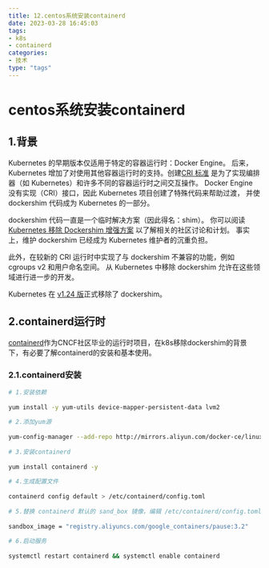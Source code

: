 ```yaml
---
title: 12.centos系统安装containerd
date: 2023-03-28 16:45:03
tags:
- k8s
- containerd
categories:
- 技术
type: "tags"
---
```


# centos系统安装containerd

## 1.背景

Kubernetes 的早期版本仅适用于特定的容器运行时：Docker Engine。 后来，Kubernetes 增加了对使用其他容器运行时的支持。创建[CRI 标准](https://kubernetes.io/blog/2016/12/container-runtime-interface-cri-in-kubernetes/) 是为了实现编排器（如 Kubernetes）和许多不同的容器运行时之间交互操作。 Docker Engine 没有实现（CRI）接口，因此 Kubernetes 项目创建了特殊代码来帮助过渡， 并使 dockershim 代码成为 Kubernetes 的一部分。

dockershim 代码一直是一个临时解决方案（因此得名：shim）。 你可以阅读 [Kubernetes 移除 Dockershim 增强方案](https://github.com/kubernetes/enhancements/tree/master/keps/sig-node/2221-remove-dockershim) 以了解相关的社区讨论和计划。 事实上，维护 dockershim 已经成为 Kubernetes 维护者的沉重负担。

此外，在较新的 CRI 运行时中实现了与 dockershim 不兼容的功能，例如 cgroups v2 和用户命名空间。 从 Kubernetes 中移除 dockershim 允许在这些领域进行进一步的开发。

Kubernetes 在 [v1.24 版](https://kubernetes.io/releases/#release-v1-24)正式移除了 dockershim。

<!--more-->

## 2.containerd运行时

[containerd](https://github.com/containerd/containerd)作为CNCF社区毕业的运行时项目，在k8s移除dockershim的背景下，有必要了解containerd的安装和基本使用。

### 2.1.containerd安装

```bash
# 1.安装依赖
 
yum install -y yum-utils device-mapper-persistent-data lvm2
 
# 2.添加yum源
 
yum-config-manager --add-repo http://mirrors.aliyun.com/docker-ce/linux/centos/docker-ce.repo
 
# 3.安装containerd
 
yum install containerd -y
 
# 4.生成配置文件
 
containerd config default > /etc/containerd/config.toml
 
# 5.替换 containerd 默认的 sand_box 镜像，编辑 /etc/containerd/config.toml
 
sandbox_image = "registry.aliyuncs.com/google_containers/pause:3.2"
 
# 6.启动服务
 
systemctl restart containerd && systemctl enable containerd
```

